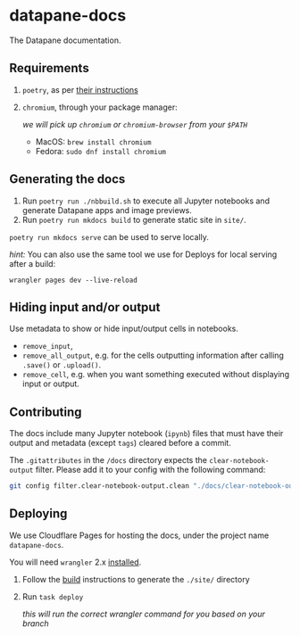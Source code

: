 # datapane-docs

The Datapane documentation.

## Requirements

1. `poetry`, as per [their instructions](https://python-poetry.org/docs/master/#installing-with-the-official-installer)
2. `chromium`, through your package manager:

    _we will pick up `chromium` or `chromium-browser` from your `$PATH`_

    - MacOS: `brew install chromium`
    - Fedora: `sudo dnf install chromium`

## Generating the docs

1. Run `poetry run ./nbbuild.sh` to execute all Jupyter notebooks and generate Datapane apps and image previews.
2. Run `poetry run mkdocs build` to generate static site in `site/`.

`poetry run mkdocs serve` can be used to serve locally.

_hint:_ You can also use the same tool we use for Deploys for local serving after a build:

```
wrangler pages dev --live-reload
```

## Hiding input and/or output

Use metadata to show or hide input/output cells in notebooks.

-   `remove_input`,
-   `remove_all_output`, e.g. for the cells outputting information after calling `.save()` or `.upload()`.
-   `remove_cell`, e.g. when you want something executed without displaying input or output.

## Contributing

The docs include many Jupyter notebook (`ipynb`) files that must have their output and metadata (except `tags`) cleared before a commit.

The `.gitattributes` in the `/docs` directory expects the `clear-notebook-output` filter. Please add it to your config with the following command:

```bash
git config filter.clear-notebook-output.clean "./docs/clear-notebook-output.sh"
```

## Deploying

We use Cloudflare Pages for hosting the docs, under the project name `datapane-docs`.

You will need `wrangler` 2.x [installed][wrangler-install].

1. Follow the [build](#Generating-the-docs) instructions to generate the `./site/` directory
2. Run `task deploy`

    _this will run the correct wrangler command for you based on your branch_

[wrangler-install]: https://developers.cloudflare.com/workers/wrangler/get-started/

